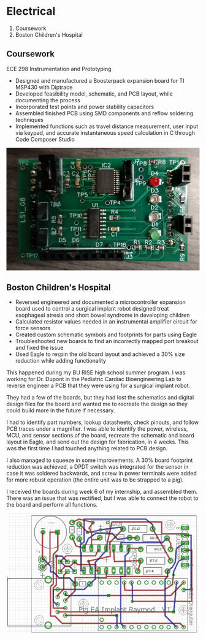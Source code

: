 # Electrical

1. Coursework
2. Boston Children's Hospital

## Coursework

ECE 298 Instrumentation and Prototyping
- Designed and manufactured a Boosterpack expansion board for TI MSP430 with Diptrace
- Developed feasibility model, schematic, and PCB layout, while documenting the process
- Incorporated test points and power stability capacitors
- Assembled finished PCB using SMD components and reflow soldering techniques
- Implemented functions such as travel distance measurement, user input via keypad, and accurate instantaneous speed calculation in C through Code Composer Studio

![](img/298Board.jpg)

## Boston Children's Hospital

- Reversed engineered and documented a microcontroller expansion board used to control a surgical implant robot designed treat esophageal atresia and short bowel syndrome in developing children
- Calculated resistor values needed in an instrumental amplifier circuit for force sensors
- Created custom schematic symbols and footprints for parts using Eagle
- Troubleshooted new boards to find an incorrectly mapped port breakout and fixed the issue
- Used Eagle to respin the old board layout and achieved a 30% size reduction while adding functionality

This happened during my BU RISE high school summer program. I was working for Dr. Dupont in the Pediatric Cardiac Bioengineering Lab to reverse engineer a PCB that they were using for a surgical implant robot.

They had a few of the boards, but they had lost the schematics and digital design files for the board and wanted me to recreate the design so they could build more in the future if necessary.

I had to identify part numbers, lookup datasheets, check pinouts, and follow PCB traces under a magnifier. I was able to identify the power, wireless, MCU, and sensor sections of the board, recreate the schematic and board layout in Eagle, and send out the design for fabrication, in 4 weeks. This was the first time I had touched anything related to PCB design.

I also managed to squeeze in some improvements. A 30% board footprint reduction was achieved, a DPDT switch was integrated for the sensor in case it was soldered backwards, and screw in power terminals were added for more robust operation (the entire unit was to be strapped to a pig).

I received the boards during week 6 of my internship, and assembled them. There was an issue that was rectified, but I was able to connect the robot to the board and perform all functions.

![](img/pcb.png)
